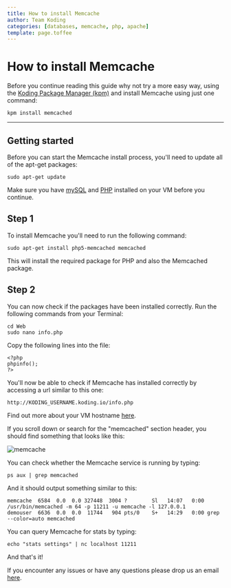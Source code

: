 ```yaml
---
title: How to install Memcache
author: Team Koding
categories: [databases, memcache, php, apache]
template: page.toffee
---
```


# How to install Memcache

Before you continue reading this guide why not try a more easy way, using the [Koding Package Manager (kpm)](http://learn.koding.com/guides/getting-started-kpm/) and install Memcache using just one command:

```
kpm install memcached
```

***

## Getting started

Before you can start the Memcache install process, you'll need to update all of the apt-get packages:

```
sudo apt-get update
```

Make sure you have [mySQL](http://learn.koding.com/guides/installing-mysql) and [PHP](http://learn.koding.com/guides/installing-php) installed on your VM before you continue.

## Step 1

To install Memcache you'll need to run the following command:

```
sudo apt-get install php5-memcached memcached
```

This will install the required package for PHP and also the Memcached package.

## Step 2

You can now check if the packages have been installed correctly. Run the following commands from your Terminal:

```
cd Web
sudo nano info.php
```

Copy the following lines into the file:

```
<?php
phpinfo();
?>
```

You'll now be able to check if Memcache has installed correctly by accessing a url similar to this one:

```
http://KODING_USERNAME.koding.io/info.php
```

Find out more about your VM hostname [here](http://learn.koding.com/faq/vm-hostname/).

If you scroll down or search for the "memcached" section header, you should find something that looks like this:

![memcache](php_info.png)

You can check whether the Memcache service is running by typing:

```
ps aux | grep memcached
```

And it should output something similar to this:

```
memcache  6584  0.0  0.0 327448  3004 ?        Sl   14:07   0:00 /usr/bin/memcached -m 64 -p 11211 -u memcache -l 127.0.0.1
demouser  6636  0.0  0.0  11744   904 pts/0    S+   14:29   0:00 grep --color=auto memcached
```

You can query Memcache for stats by typing:

```
echo "stats settings" | nc localhost 11211
```

And that's it!

If you encounter any issues or have any questions please drop us an email [here](mailto:support@koding.com).

